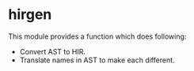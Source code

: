 # hirgen

This module provides a function which does following:

- Convert AST to HIR.
- Translate names in AST to make each different.
